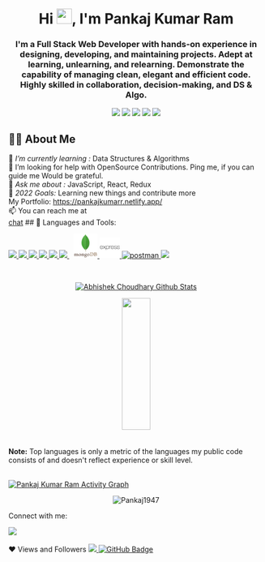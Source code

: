 <h1 align="center">
  Hi
  <img
    src="https://raw.githubusercontent.com/MartinHeinz/MartinHeinz/master/wave.gif"
    width="30px" height="30px"
  />, I'm Pankaj Kumar Ram
</h1>
<h3 align="center">
  I'm a Full Stack Web Developer with hands-on experience in designing,
  developing, and maintaining projects. Adept at learning, unlearning, and
  relearning. Demonstrate the capability of managing clean, elegant and
  efficient code. Highly skilled in collaboration, decision-making, and DS &
  Algo.
</h3>

<p align="center">
  <img src="https://img.shields.io/badge/JS-Javascript-red" />
  <img src="https://img.shields.io/badge/React-React-blue" />
  <img src="https://img.shields.io/badge/Node-node-green" />
  <img src="https://img.shields.io/badge/express-Express-blueviolet" />
  <img src="https://img.shields.io/badge/Mongodb-mongodb-brightgreen" />
</p>    

## 🙋‍♂️ About Me 
🌱 *I’m currently learning :* Data Structures & Algorithms <br/>
🤝 I’m looking for help with OpenSource Contributions. Ping me, if you can guide me Would be grateful.  <br/>
💬 *Ask me about :* JavaScript, React, Redux   <br/>
🥅 *2022 Goals:* Learning new things and contribute more  <br/>
My Portfolio: https://pankajkumarr.netlify.app/  <br/>
📫 You can reach me at <br/>
[chat](pankajkr885@gmail.com) ## 🚀 Languages and Tools:
<p align="left">
  <a href="https://www.w3.org/html/" target="_blank">
    <img src="https://img.icons8.com/color/48/000000/html-5.png" />
  </a>
  <a href="https://www.w3schools.com/css/" target="_blank">
    <img src="https://img.icons8.com/color/48/000000/css3.png" />
  </a>
  <a
    href="https://developer.mozilla.org/en-US/docs/Web/JavaScript"
    target="_blank">
    <img src="https://img.icons8.com/color/48/000000/javascript.png" />
  </a>
  <a href="https://reactjs.org/" target="_blank">
    <img src="https://img.icons8.com/color/48/000000/react-native.png" />
  </a>
  <a href="https://redux.js.org" target="_blank">
    <img src="https://img.icons8.com/color/48/000000/redux.png" />
  </a>
  <!-- <a href="https://getbootstrap.com" target="_blank"> <img src="https://img.icons8.com/color/48/000000/bootstrap.png"/> </a>  -->
  <a style="padding-right: 8px" href="https://nodejs.org" target="_blank">
    <img src="https://img.icons8.com/color/48/000000/nodejs.png" />
  </a>
  <a href="https://www.mongodb.com/" target="_blank">
    <img
      src="https://raw.githubusercontent.com/devicons/devicon/master/icons/mongodb/mongodb-original-wordmark.svg"
      alt="mongodb"
      width="48"
      height="48"
    />
  </a>
  <a href="https://expressjs.com" target="_blank">
    <img
      src="https://raw.githubusercontent.com/devicons/devicon/master/icons/express/express-original-wordmark.svg"
      alt="express"
      width="40"
      height="40"
    />
  </a>
  <a href="https://postman.com" target="_blank">
    <img
      src="https://www.vectorlogo.zone/logos/getpostman/getpostman-icon.svg"
      alt="postman"
      width="45"
      height="45"
    />
  </a>
  <!-- <a style="padding-right:8px;" href="https://www.mysql.com/" target="_blank"> <img src="https://img.icons8.com/fluent/50/000000/mysql-logo.png"/> </a> -->
  <!-- <a href="https://firebase.google.com/" target="_blank"> <img src="https://img.icons8.com/color/48/000000/firebase.png"/> </a>  -->
  <a href="https://git-scm.com/" target="_blank">
    <img src="https://img.icons8.com/color/48/000000/git.png" />
  </a>
</p>
<br />


<p align="center">
  <a href="https://github.com/Pankaj1947/github-readme-stats"
    ><img
      alt="Abhishek Choudhary Github Stats"
      src="https://github-readme-stats.vercel.app/api?username=Pankaj1947&show_icons=true&count_private=true&theme=react&hide_border=true&bg_color=0D1117"
  /></a>
</p>
<p align="center">
  <img
    src="https://github-readme-stats.vercel.app/api/top-langs/?username=Pankaj1947&theme=react&hide_border=true&bg_color=0D1117"
    height="260px"
    width="33.25%"
  />
</p>

<br />
<b>Note:</b> Top languages is only a metric of the languages my public code
consists of and doesn't reflect experience or skill level.

<br />
<br />

<a href="https://github.com/Pankaj1947/github-readme-activity-graph"><img
    alt="Pankaj Kumar Ram Activity Graph"
    src="https://activity-graph.herokuapp.com/graph?username=Pankaj1947&bg_color=0D1117&color=5BCDEC&line=5BCDEC&point=FFFFFF&hide_border=true"
/></a>
<br />

<p align="center"><img src="https://github-readme-streak-stats.herokuapp.com/?user=Pankaj1947&theme=react&hide_border=true&bg_color=0D1117" alt="Pankaj1947" /></p>

 Connect with me:
<p align="left">
  <a href="https://www.linkedin.com/in/pankaj-kumar-ram-639437190/"
     target="_blank">
   <img src="https://img.icons8.com/fluent/48/000000/linkedin.png" target="_blank"
  /></a>
</p>
 ❤ Views and Followers
<a href="https://github.com/Pankaj1947/github-profile-views-counter">
  <img src="https://komarev.com/ghpvc/?username=Pankaj1947" />
</a>
<a href="https://github.com/Pankaj1947?tab=followers"
  ><img
    src="https://img.shields.io/github/followers/Pankaj1947?label=Followers&style=social"
    alt="GitHub Badge"
/></a>
